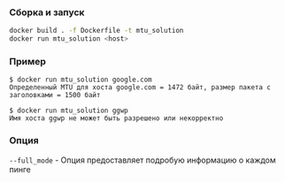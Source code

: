 ### Сборка и запуск
```bash
docker build . -f Dockerfile -t mtu_solution
docker run mtu_solution <host>
```
### Пример
```
$ docker run mtu_solution google.com
Определенный MTU для хоста google.com = 1472 байт, размер пакета с заголовками = 1500 байт
```
```
$ docker run mtu_solution ggwp
Имя хоста ggwp не может быть разрешено или некорректно
```
### Опция
`--full_mode` - Опция предоставляет подробую информацию о каждом пинге